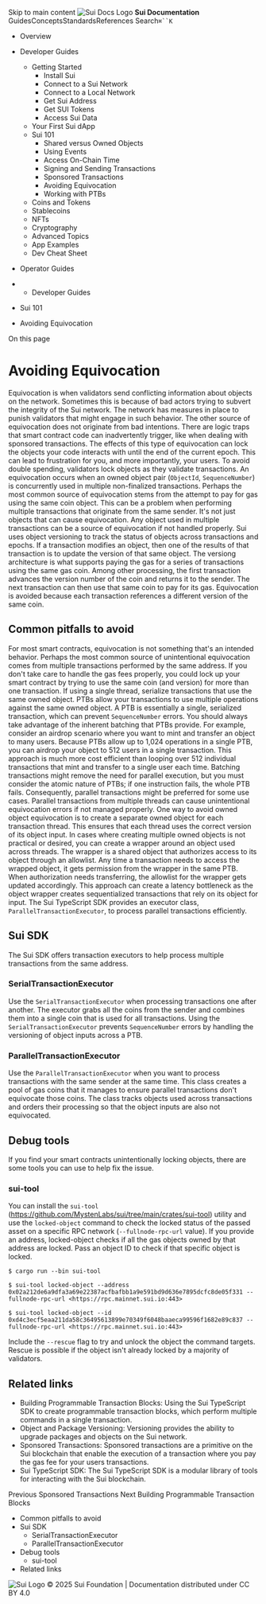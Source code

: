 Skip to main content
![Sui Docs Logo](https://docs.sui.io/img/sui-logo.svg)
**Sui Documentation**
GuidesConceptsStandardsReferences
Search`⌘``K`
  * Overview
  * Developer Guides
    * Getting Started
      * Install Sui
      * Connect to a Sui Network
      * Connect to a Local Network
      * Get Sui Address
      * Get SUI Tokens
      * Access Sui Data
    * Your First Sui dApp
    * Sui 101
      * Shared versus Owned Objects
      * Using Events
      * Access On-Chain Time
      * Signing and Sending Transactions
      * Sponsored Transactions
      * Avoiding Equivocation
      * Working with PTBs
    * Coins and Tokens
    * Stablecoins
    * NFTs
    * Cryptography
    * Advanced Topics
    * App Examples
    * Dev Cheat Sheet
  * Operator Guides


  *   * Developer Guides
  * Sui 101
  * Avoiding Equivocation


On this page
# Avoiding Equivocation
Equivocation is when validators send conflicting information about objects on the network. Sometimes this is because of bad actors trying to subvert the integrity of the Sui network. The network has measures in place to punish validators that might engage in such behavior.
The other source of equivocation does not originate from bad intentions. There are logic traps that smart contract code can inadvertently trigger, like when dealing with sponsored transactions. The effects of this type of equivocation can lock the objects your code interacts with until the end of the current epoch. This can lead to frustration for you, and more importantly, your users.
To avoid double spending, validators lock objects as they validate transactions. An equivocation occurs when an owned object pair (`ObjectId`, `SequenceNumber`) is concurrently used in multiple non-finalized transactions.
Perhaps the most common source of equivocation stems from the attempt to pay for gas using the same coin object. This can be a problem when performing multiple transactions that originate from the same sender.
It's not just objects that can cause equivocation. Any object used in multiple transactions can be a source of equivocation if not handled properly. Sui uses object versioning to track the status of objects across transactions and epochs. If a transaction modifies an object, then one of the results of that transaction is to update the version of that same object.
The versiong architecture is what supports paying the gas for a series of transactions using the same gas coin. Among other processing, the first transaction advances the version number of the coin and returns it to the sender. The next transaction can then use that same coin to pay for its gas. Equivocation is avoided because each transaction references a different version of the same coin.
## Common pitfalls to avoid​
For most smart contracts, equivocation is not something that's an intended behavior. Perhaps the most common source of unintentional equivocation comes from multiple transactions performed by the same address. If you don't take care to handle the gas fees properly, you could lock up your smart contract by trying to use the same coin (and version) for more than one transaction.
If using a single thread, serialize transactions that use the same owned object. PTBs allow your transactions to use multiple operations against the same owned object. A PTB is essentially a single, serialized transaction, which can prevent `SequenceNumber` errors.
You should always take advantage of the inherent batching that PTBs provide. For example, consider an airdrop scenario where you want to mint and transfer an object to many users. Because PTBs allow up to 1,024 operations in a single PTB, you can airdrop your object to 512 users in a single transaction. This approach is much more cost efficient than looping over 512 individual transactions that mint and transfer to a single user each time. Batching transactions might remove the need for parallel execution, but you must consider the atomic nature of PTBs; if one instruction fails, the whole PTB fails. Consequently, parallel transactions might be preferred for some use cases.
Parallel transactions from multiple threads can cause unintentional equivocation errors if not managed properly. One way to avoid owned object equivocation is to create a separate owned object for each transaction thread. This ensures that each thread uses the correct version of its object input.
In cases where creating multiple owned objects is not practical or desired, you can create a wrapper around an object used across threads. The wrapper is a shared object that authorizes access to its object through an allowlist. Any time a transaction needs to access the wrapped object, it gets permission from the wrapper in the same PTB. When authorization needs transferring, the allowlist for the wrapper gets updated accordingly. This approach can create a latency bottleneck as the object wrapper creates sequentialized transactions that rely on its object for input. The Sui TypeScript SDK provides an executor class, `ParallelTransactionExecutor`, to process parallel transactions efficiently.
## Sui SDK​
The Sui SDK offers transaction executors to help process multiple transactions from the same address.
### SerialTransactionExecutor​
Use the `SerialTransactionExecutor` when processing transactions one after another. The executor grabs all the coins from the sender and combines them into a single coin that is used for all transactions.
Using the `SerialTransactionExecutor` prevents `SequenceNumber` errors by handling the versioning of object inputs across a PTB.
### ParallelTransactionExecutor​
Use the `ParallelTransactionExecutor` when you want to process transactions with the same sender at the same time. This class creates a pool of gas coins that it manages to ensure parallel transactions don't equivocate those coins. The class tracks objects used across transactions and orders their processing so that the object inputs are also not equivocated.
## Debug tools​
If you find your smart contracts unintentionally locking objects, there are some tools you can use to help fix the issue.
### sui-tool​
You can install the `sui-tool` (https://github.com/MystenLabs/sui/tree/main/crates/sui-tool) utility and use the `locked-object` command to check the locked status of the passed asset on a specific RPC network (`--fullnode-rpc-url` value). If you provide an address, locked-object checks if all the gas objects owned by that address are locked. Pass an object ID to check if that specific object is locked.
```
$ cargo run --bin sui-tool  

```

```
$ sui-tool locked-object --address 0x02a212de6a9dfa3a69e22387acfbafbb1a9e591bd9d636e7895dcfc8de05f331 --fullnode-rpc-url <https://rpc.mainnet.sui.io:443>  

```

```
$ sui-tool locked-object --id 0xd4c3ecf5eaa211da58c36495613899e70349f6048baaeca99596f1682e89c837 --fullnode-rpc-url <https://rpc.mainnet.sui.io:443>  

```

Include the `--rescue` flag to try and unlock the object the command targets. Rescue is possible if the object isn't already locked by a majority of validators.
## Related links​
  * Building Programmable Transaction Blocks: Using the Sui TypeScript SDK to create programmable transaction blocks, which perform multiple commands in a single transaction.
  * Object and Package Versioning: Versioning provides the ability to upgrade packages and objects on the Sui network.
  * Sponsored Transactions: Sponsored transactions are a primitive on the Sui blockchain that enable the execution of a transaction where you pay the gas fee for your users transactions.
  * Sui TypeScript SDK: The Sui TypeScript SDK is a modular library of tools for interacting with the Sui blockchain.


Previous
Sponsored Transactions
Next
Building Programmable Transaction Blocks
  * Common pitfalls to avoid
  * Sui SDK
    * SerialTransactionExecutor
    * ParallelTransactionExecutor
  * Debug tools
    * sui-tool
  * Related links


![Sui Logo](https://docs.sui.io/img/sui-logo-footer.svg)
© 2025 Sui Foundation | Documentation distributed under CC BY 4.0
